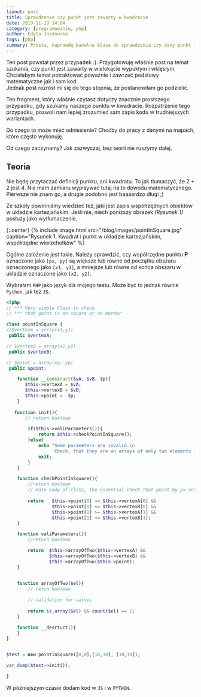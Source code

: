 ```yaml
---
layout: post
title: Sprawdzenie czy punkt jest zawarty w kwadracie
date: 2019-11-19 14:04
category: [programowanie, php]
author: Edyta Jozdowska
tags: [php]
summary: Prosta, naprawdę banalna klasa do sprawdzenia czy dany punkt jest w kwadracie.
---
```


Ten post powstał przez przypadek :). Przygotowuję właśnie post na temat szukania, czy punkt jest zawarty w wielokącie wypukłym i wklęsłym. Chciałabym temat potraktować poważnie i zawrzeć podstawy matematyczne jak i sam kod.  
Jednak post rozrósł mi się do tego stopnia, że postanowiłam go podzielić.

Ten fragment, który właśnie czytasz dotyczy znacznie prostszego przypadku, gdy szukamy naszego punktu w kwadracie. Rozpatrzenie tego przypadku, pozwoli nam lepiej zrozumieć sam zapis kodu w trudniejszych wariantach.

Do czego to może mieć odniesienie? Choćby do pracy z danymi na mapach, które często wykonuję. 

Od czego zaczynamy? Jak zazwyczaj, bez teorii nie ruszymy dalej.

## Teoria
Nie będę przytaczać definicji punktu, ani kwadratu. To jak tłumaczyć, że 2 + 2 jest 4. Nie mam zamiaru wypisywać tutaj na to dowodu matematycznego. 
Pierwsze nie znam go, a drugie podobno jest baaaardzo długi ;)

Ze szkoły powinniśmy wiedzieć też, jaki jest zapis współrzędnych obiektów w układzie kartezjańskim. Jeśli nie, niech poniższy obrazek *(Rysunek 1)* posłuży jako wytłumaczenie.  

{:.center}
{%
    include image.html 
    src="/blog/images/pointInSquare.jpg" 
    caption="Rysunek 1. Kwadrat i punkt w układzie kartezjańskim, współrzędne wierzchołków"
%}

Ogólne założenie jest takie. Należy sprawdzić, czy współrzędne punktu **P** oznaczone jako `[px, py]` są większe lub równe od początku obszaru oznaczonego jako `[x1, y1]`, a mniejsze lub równe od końca obszaru w układzie oznaczone jako `[x2, y2]`. 

Wybrałam `PHP` jako język dla mojego testu.
Może być to jednak równie `Python`, jak też `JS`. 

```php
<?php
// *** Very simple Class to check 
// *** that point is on square or on border

class pointInSquare { 
//$vertexA = array(x1,y1)
 public $vertexA;

// $vertexB = array(x2,y2)
 public $vertexB;

// $point = array(xp, yp)
 public $point;

    function __construct($vA, $vB, $p){
       $this->vertexA = $vA;
       $this->vertexB = $vB;
       $this->point =  $p;
    }
    
   function init(){  
       // return boolean

        if($this->valiParameters()){
            return $this->checkPointInSquare();
        }else{
            echo "Some parameters are invalid.\n
                  Check, that they are an arrays of only two elements (x,y) values";
            exit;
        }
    }       

    function checkPointInSquare(){
        //return boolean
        // main body of class, the essential check that point by px and py is in square
    
        return   $this->point[0] >= $this->vertexA[0] &&
                 $this->point[0] <= $this->vertexB[0] &&
                 $this->point[1] >= $this->vertexA[1] &&
                 $this->point[1] <= $this->vertexB[1];
    }

    function valiParameters(){    
        //return boolean

        return  $this->arrayOfTwo($this->vertexA) && 
                $this->arrayOfTwo($this->vertexB) && 
                $this->arrayOfTwo($this->point);
    }

    
    function arrayOfTwo($el){
        // retun boolean

        // validation for values
        
        return is_array($el) && count($el) == 2;
    }

    function __desrtuct(){
    }
}


$test = new pointInSquare([0,0],[10,10], [10,10]);

var_dump($test->init());

}
```

W późniejszym czasie dodam kod w `JS` i w `PYTHON`.
